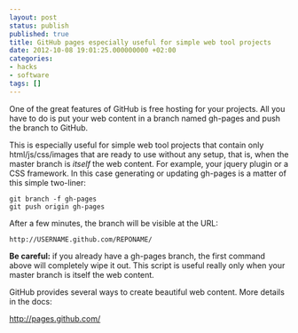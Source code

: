 ```yaml
---
layout: post
status: publish
published: true
title: GitHub pages especially useful for simple web tool projects
date: 2012-10-08 19:01:25.000000000 +02:00
categories:
- hacks
- software
tags: []
---
```

One of the great features of GitHub is free hosting for your projects. All you have to do is put your web content in a branch named gh-pages and push the branch to GitHub.

This is especially useful for simple web tool projects that contain only html/js/css/images that are ready to use without any setup, that is, when the master branch is *itself* the web content. For example, your jquery plugin or a CSS framework. In this case generating or updating gh-pages is a matter of this simple two-liner:

```
git branch -f gh-pages
git push origin gh-pages
```

After a few minutes, the branch will be visible at the URL:

```
http://USERNAME.github.com/REPONAME/
```

**Be careful:** if you already have a gh-pages branch, the first command above will completely wipe it out. This script is useful really only when your master branch is itself the web content.

GitHub provides several ways to create beautiful web content. More details in the docs:

http://pages.github.com/
